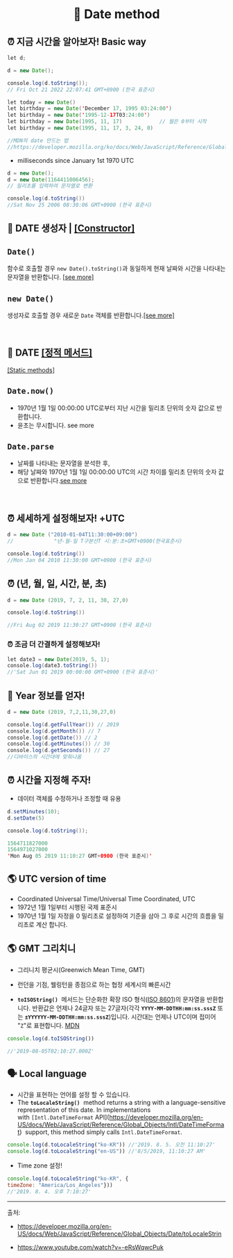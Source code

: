 # <p align="center"> 📅 Date method

## ⏰ 지금 시간을 알아보자! Basic way


```java script
let d;

d = new Date();

console.log(d.toString());
// Fri Oct 21 2022 22:07:41 GMT+0900 (한국 표준시)
```

```java script
let today = new Date()
let birthday = new Date('December 17, 1995 03:24:00')
let birthday = new Date('1995-12-17T03:24:00')
let birthday = new Date(1995, 11, 17)            // 월은 0부터 시작
let birthday = new Date(1995, 11, 17, 3, 24, 0)

//MDN의 date 만드는 법
//https://developer.mozilla.org/ko/docs/Web/JavaScript/Reference/Global_Objects/Date
```

- milliseconds since January 1st 1970 UTC

```java script
d = new Date();
d = new Date(1164411006456);
// 밀리초를 입력하여 문자열로 변환 

console.log(d.toString())
//Sat Nov 25 2006 08:30:06 GMT+0900 (한국 표준시)

```

## 📌 DATE 생성자 | <a href="https://developer.mozilla.org/en-US/docs/Web/JavaScript/Reference/Global_Objects/Date#constructor">[Constructor]</a>

## `Date()`

함수로 호출할 경우 `new Date().toString()`과 동일하게 현재 날짜와 시간을 나타내는 문자열을 반환합니다.
<a href="(https://developer.mozilla.org/ko/docs/Web/JavaScript/Reference/Global_Objects/Date/Date">[see more]</a>


## `new Date()` 

생성자로 호출할 경우 새로운 `Date` 객체를 반환합니다.<a href="https://developer.mozilla.org/ko/docs/Web/JavaScript/Reference/Global_Objects/Date/Date">[see more]</a>

<br>

## 📌 DATE <a href="(https://developer.mozilla.org/ko/docs/Web/JavaScript/Reference/Global_Objects/Date#%EC%A0%95%EC%A0%81_%EB%A9%94%EC%84%9C%EB%93%9C">[정적 메서드]</a>

<a href="https://developer.mozilla.org/en-US/docs/Web/JavaScript/Reference/Global_Objects/Date#static_methods">[Static methods]</a>

## `Date.now()`
- 1970년 1월 1일 00:00:00 UTC로부터 지난 시간을 밀리초 단위의 숫자 값으로 반환합니다. 
- 윤초는 무시합니다.
<a hef="https://developer.mozilla.org/ko/docs/Web/JavaScript/Reference/Global_Objects/Date/now">see more</a>

## `Date.parse`
- 날짜를 나타내는 문자열을 분석한 후, 
- 해당 날짜와 1970년 1월 1일 00:00:00 UTC의 시간 차이를 밀리초 단위의 숫자 값으로 반환합니다.<a href="https://developer.mozilla.org/ko/docs/Web/JavaScript/Reference/Global_Objects/Date/parse">see more</a>

<br>

## ⏰ 세세하게 설정해보자! +UTC

```java script
d = new Date ("2010-01-04T11:30:00+09:00")
//             "년-월-일 T구분선T 시:분:초+GMT+0900(한국표준시)

console.log(d.toString())
//Mon Jan 04 2010 11:30:00 GMT+0900 (한국 표준시)
```

## ⏰ (년, 월, 일, 시간, 분, 초)

```java script
d = new Date (2019, 7, 2, 11, 30, 27,0)

console.log(d.toString())

//Fri Aug 02 2019 11:30:27 GMT+0900 (한국 표준시)
```

### ⏰ 조금 더 간결하게 설정해보자!

```java script
let date3 = new Date(2019, 5, 1);
console.log(date3.toString())
//'Sat Jun 01 2019 00:00:00 GMT+0900 (한국 표준시)'
```

## 📅 Year 정보를 얻자!

```java script
d = new Date (2019, 7,2,11,30,27,0)

console.log(d.getFullYear()) // 2019
console.log(d.getMonth()) // 7
console.log(d.getDate()) // 2
console.log(d.getMinutes()) // 30
console.log(d.getSeconds()) // 27
//디바이스의 시간대에 맞춰나옴
```

## ⏰ 시간을 지정해 주자! 

- 데이터 객체를 수정하거나 조정할 때 유용

```java script
d.setMinutes(10);
d.setDate(5)

console.log(d.toString());

1564711827000
1564971027000
'Mon Aug 05 2019 11:10:27 GMT+0900 (한국 표준시)'
```

## 🌎 UTC version of time
   - Coordinated Universal Time/Universal Time Coordinated, UTC
   - 1972년 1월 1일부터 시행된 국제 표준시
   - 1970년 1월 1일 자정을 0 밀리초로 설정하여 기준을 삼아 그 후로 시간의 흐름을 밀리초로 계산 합니다.

## 🌎 GMT 그리치니 
  - 그리니치 평균시(Greenwich Mean Time, GMT)
  - 런던을 기점, 웰링턴을 종점으로 하는 협정 세계시의 빠른시간


- **`toISOString()`**
 메서드는 단순화한 확장 ISO 형식([ISO 8601](http://en.wikipedia.org/wiki/ISO_8601))의 문자열을 반환합니다. 반환값은 언제나 24글자 또는 27글자(각각 **`YYYY-MM-DDTHH:mm:ss.sssZ`** 또는 **`±YYYYYY-MM-DDTHH:mm:ss.sssZ`**)입니다. 시간대는 언제나 UTC이며 접미어 "`Z`"로 표현합니다. <a href="https://developer.mozilla.org/ko/docs/Web/JavaScript/Reference/Global_Objects/Date/toISOString">MDN</a>

```javascript
console.log(d.toISOString())

//'2019-08-05T02:10:27.000Z'
```

## 🗣 Local language

- 시간을 표현하는 언어를 설정 할 수 있습니다.
- The **`toLocaleString()`**
 method returns a string with a language-sensitive representation of this date. In implementations with `[Intl.DateTimeFormat` API](https://developer.mozilla.org/en-US/docs/Web/JavaScript/Reference/Global_Objects/Intl/DateTimeFormat)
 support, this method simply calls `Intl.DateTimeFormat`.

```jsx
console.log(d.toLocaleString("ko-KR")) //'2019. 8. 5. 오전 11:10:27'
console.log(d.toLocaleString("en-US")) //'8/5/2019, 11:10:27 AM'
```

- Time zone 설정!

```javascript
console.log(d.toLocaleString("ko-KR", {
timeZone: "America/Los_Angeles"}))
//'2019. 8. 4. 오후 7:10:27'
```


<hr>

출처:

- https://developer.mozilla.org/en-US/docs/Web/JavaScript/Reference/Global_Objects/Date/toLocaleStrin

- https://www.youtube.com/watch?v=-eRsWqwcPuk